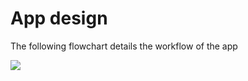 # App design #

The following flowchart details the workflow of the app

<p>
<img src='http://multihop-bluetooth-tether.googlecode.com/svn/trunk/HelloTab/screenshots/Multihop-Application_Workflow.jpg' />
</p>